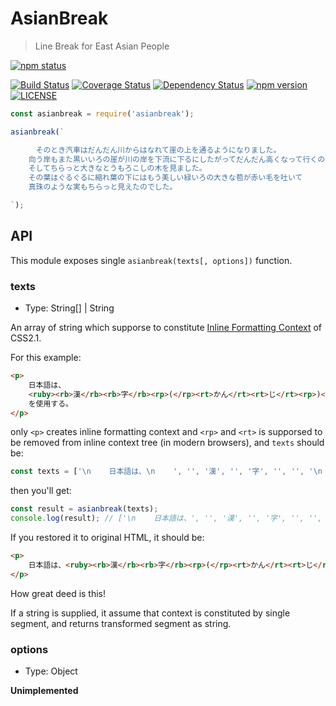 # AsianBreak

> Line Break for East Asian People

[travis-image]: https://travis-ci.org/hakatashi/AsianBreak.svg?branch=master
[travis-url]: https://travis-ci.org/hakatashi/AsianBreak
[coveralls-image]: https://coveralls.io/repos/github/hakatashi/AsianBreak/badge.svg?branch=master
[coveralls-url]: https://coveralls.io/github/hakatashi/AsianBreak?branch=master
[gemnasium-image]: https://gemnasium.com/hakatashi/AsianBreak.svg
[gemnasium-url]: https://gemnasium.com/hakatashi/AsianBreak
[npm-image]: https://img.shields.io/npm/v/asianbreak.svg
[nodeico-image]: https://nodei.co/npm/asianbreak.png?downloads=true
[npm-url]: http://npmjs.com/package/asianbreak
[license-image]: https://img.shields.io/npm/l/asianbreak.svg

[![npm status][nodeico-image]][npm-url]

[![Build Status][travis-image]][travis-url]
[![Coverage Status][coveralls-image]][coveralls-url]
[![Dependency Status][gemnasium-image]][gemnasium-url]
[![npm version][npm-image]][npm-url]
[![LICENSE][license-image]][npm-url]


```js
const asianbreak = require('asianbreak');

asianbreak(`

    　そのとき汽車はだんだん川からはなれて崖の上を通るようになりました。
    向う岸もまた黒いいろの崖が川の岸を下流に下るにしたがってだんだん高くなって行くのでした。
    そしてちらっと大きなとうもろこしの木を見ました。
    その葉はぐるぐるに縮れ葉の下にはもう美しい緑いろの大きな苞が赤い毛を吐いて
    真珠のような実もちらっと見えたのでした。

`);
```

## API

This module exposes single `asianbreak(texts[, options])` function.

### texts

* Type: String[] | String

An array of string which supporse to constitute
[Inline Formatting Context](http://www.w3.org/TR/CSS21/visuren.html#inline-formatting) of CSS2.1.

For this example:

```html
<p>
    日本語は、
    <ruby><rb>漢</rb><rb>字</rb><rp>(</rp><rt>かん</rt><rt>じ</rt><rp>)</rp></ruby>
    を使用する。
</p>
```

only `<p>` creates inline formatting context and `<rp>` and `<rt>` is supporsed to be removed
from inline context tree (in modern browsers), and `texts` should be:

```js
const texts = ['\n    日本語は、\n    ', '', '漢', '', '字', '', '', '\n    を使用する。\n'];
```

then you'll get:

```js
const result = asianbreak(texts);
console.log(result); // ['\n    日本語は、', '', '漢', '', '字', '', '', 'を使用する。\n'];
```

If you restored it to original HTML, it should be:

```html
<p>
    日本語は、<ruby><rb>漢</rb><rb>字</rb><rp>(</rp><rt>かん</rt><rt>じ</rt><rp>)</rp></ruby>を使用する。
</p>
```

How great deed is this!

If a string is supplied, it assume that context is constituted by single segment,
and returns transformed segment as string.

### options

* Type: Object

**Unimplemented**
